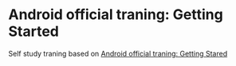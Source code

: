 Android official traning: Getting Started
==============================

Self study traning based on [Android official traning: Getting Stared](http://developer.android.com/training/index.html)
